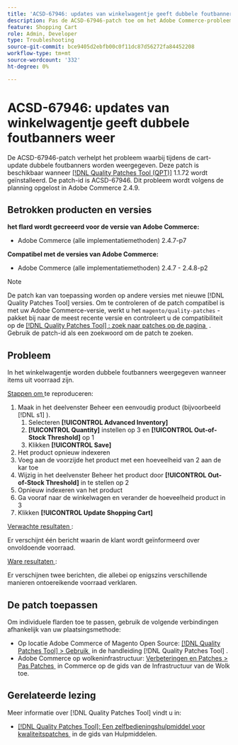 ```yaml
---
title: 'ACSD-67946: updates van winkelwagentje geeft dubbele foutbanners weer'
description: Pas de ACSD-67946-patch toe om het Adobe Commerce-probleem op te lossen, waarbij tijdens de cart-update dubbele foutbanners worden weergegeven.
feature: Shopping Cart
role: Admin, Developer
type: Troubleshooting
source-git-commit: bce9405d2ebfb00c0f11dc87d56272fa84452208
workflow-type: tm+mt
source-wordcount: '332'
ht-degree: 0%

---
```


# ACSD-67946: updates van winkelwagentje geeft dubbele foutbanners weer

De ACSD-67946-patch verhelpt het probleem waarbij tijdens de cart-update dubbele foutbanners worden weergegeven. Deze patch is beschikbaar wanneer [[!DNL Quality Patches Tool (QPT)]](/help/tools/quality-patches-tool/quality-patches-tool-to-self-serve-quality-patches.md) 1.1.72 wordt geïnstalleerd. De patch-id is ACSD-67946. Dit probleem wordt volgens de planning opgelost in Adobe Commerce 2.4.9.

## Betrokken producten en versies

**het flard wordt gecreeerd voor de versie van Adobe Commerce:**

* Adobe Commerce (alle implementatiemethoden) 2.4.7-p7

**Compatibel met de versies van Adobe Commerce:**

* Adobe Commerce (alle implementatiemethoden) 2.4.7 - 2.4.8-p2

>[!NOTE]
>
>De patch kan van toepassing worden op andere versies met nieuwe [!DNL Quality Patches Tool] versies. Om te controleren of de patch compatibel is met uw Adobe Commerce-versie, werkt u het `magento/quality-patches` -pakket bij naar de meest recente versie en controleert u de compatibiliteit op de [[!DNL Quality Patches Tool] : zoek naar patches op de pagina &#x200B;](https://experienceleague.adobe.com/tools/commerce-quality-patches/index.html) . Gebruik de patch-id als een zoekwoord om de patch te zoeken.

## Probleem

In het winkelwagentje worden dubbele foutbanners weergegeven wanneer items uit voorraad zijn.

<u> Stappen om </u> te reproduceren:

1. Maak in het deelvenster Beheer een eenvoudig product (bijvoorbeeld [!DNL s1] ).
   1. Selecteren **[!UICONTROL Advanced Inventory]**
   1. **[!UICONTROL Quantity]** instellen op 3 en **[!UICONTROL Out-of-Stock Threshold]** op 1
   1. Klikken **[!UICONTROL Save]**
1. Het product opnieuw indexeren
1. Voeg aan de voorzijde het product met een hoeveelheid van 2 aan de kar toe
1. Wijzig in het deelvenster Beheer het product door **[!UICONTROL Out-of-Stock Threshold]** in te stellen op 2
1. Opnieuw indexeren van het product
1. Ga vooraf naar de winkelwagen en verander de hoeveelheid product in 3
1. Klikken **[!UICONTROL Update Shopping Cart]**


<u> Verwachte resultaten </u>:

Er verschijnt één bericht waarin de klant wordt geïnformeerd over onvoldoende voorraad.

<u> Ware resultaten </u>:

Er verschijnen twee berichten, die allebei op enigszins verschillende manieren ontoereikende voorraad verklaren.

## De patch toepassen

Om individuele flarden toe te passen, gebruik de volgende verbindingen afhankelijk van uw plaatsingsmethode:

* Op locatie Adobe Commerce of Magento Open Source: [[!DNL Quality Patches Tool] > Gebruik &#x200B;](/help/tools/quality-patches-tool/usage.md) in de handleiding [!DNL Quality Patches Tool] .
* Adobe Commerce op wolkeninfrastructuur: [&#x200B; Verbeteringen en Patches > Pas Patches &#x200B;](https://experienceleague.adobe.com/docs/commerce-cloud-service/user-guide/develop/upgrade/apply-patches.html) in Commerce op de gids van de Infrastructuur van de Wolk toe.

## Gerelateerde lezing

Meer informatie over [!DNL Quality Patches Tool] vindt u in:

* [[!DNL Quality Patches Tool]: Een zelfbedieningshulpmiddel voor kwaliteitspatches &#x200B;](/help/tools/quality-patches-tool/quality-patches-tool-to-self-serve-quality-patches.md) in de gids van Hulpmiddelen.
